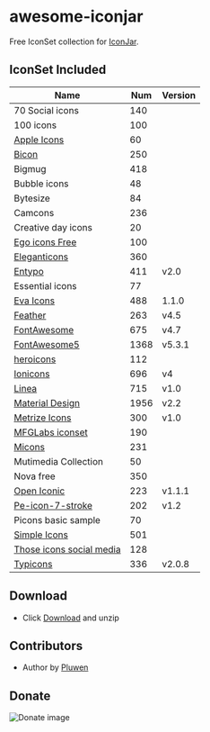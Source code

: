 # awesome-iconjar
Free IconSet collection for [IconJar](https://geticonjar.com/).

## IconSet Included

| Name            | Num | Version |
| --------------- | ------ | ------- |
| 70 Social icons | 140 |
| 100 icons | 100 |
| [Apple Icons](http://www.webalys.com/) | 60 |
| [Bicon](http://bicon.lab.themebucket.net) | 250 |
| Bigmug | 418 |
| Bubble icons | 48 |
| Bytesize | 84 |
| Camcons | 236 |
| Creative day icons | 20 |
| [Ego icons Free](http://www.ego-icons.com/) | 100 |
| [Eleganticons](https://github.com/josephnle/elegant-icons) | 360 |
| [Entypo](http://www.entypo.com/) | 411 | v2.0 |
| Essential icons | 77 |
| [Eva Icons](https://akveo.github.io/eva-icons/) | 488 | 1.1.0 |
| [Feather](https://feathericons.com) | 263 | v4.5 |
| [FontAwesome](https://github.com/FortAwesome/Font-Awesome) | 675 | v4.7 |
| [FontAwesome5](https://fontawesome.com) | 1368 | v5.3.1 |
| [heroicons](https://github.com/sschoger/heroicons-ui) | 112 |
| [Ionicons](https://github.com/driftyco/ionicons) | 696 | v4 |
| [Linea](http://linea.io/) | 715 | v1.0 |
| [Material Design](https://github.com/google/material-design-icons) | 1956 | v2.2 |
| [Metrize Icons](http://www.alessioatzeni.com/metrize-icons/) | 300 | v1.0 |
| [MFGLabs iconset](https://github.com/MfgLabs/mfglabs-iconset) | 190 |
| [Micons](https://dribbble.com/shots/2071168-231-Icon-Set) | 231 |
| Mutimedia Collection | 50 |
| Nova free | 350 |
| [Open Iconic](https://github.com/iconic/open-iconic) | 223 | v1.1.1 |
| [Pe-icon-7-stroke](http://themes-pixeden.com/font-demos/7-stroke/) | 202 | v1.2 |
| Picons basic sample | 70 |
| [Simple Icons](https://simpleicons.org/) | 501 |
| [Those icons social media](https://thoseicons.com/freebies) | 128 |
| [Typicons](https://github.com/stephenhutchings/typicons.font) | 336 | v2.0.8 |

## Download
* Click [Download](https://github.com/pluwen/awesome-iconjar/archive/master.zip) and unzip

## Contributors
* Author by [Pluwen](https://twitter.com/pluwen)

## Donate

![Donate image](https://github.com/pluwen/awesome-iconjar/raw/master/donate.jpg "Thank you for your support!")
